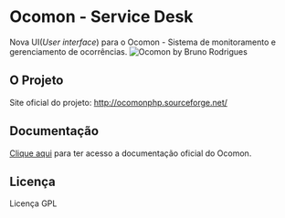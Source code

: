 Ocomon - Service Desk
=====================

Nova UI(*User interface*) para o Ocomon - Sistema de monitoramento e gerenciamento de ocorrências.
![Ocomon by Bruno Rodrigues][1]

## O Projeto
Site oficial do projeto: http://ocomonphp.sourceforge.net/

## Documentação
<a href="http://sourceforge.net/apps/mediawiki/ocomonphp/index.php?title=Main_Page"> Clique aqui</a> para ter acesso a documentação oficial do Ocomon.

## Licença
Licença GPL

  [1]: http://i.imgur.com/2mGCQkr.jpg
